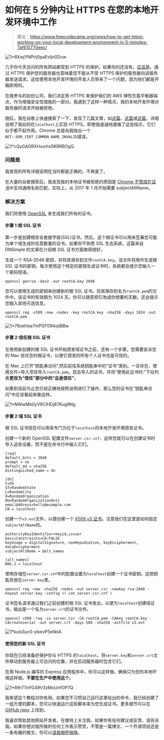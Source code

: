 # 如何在 5 分钟内让 HTTPS 在您的本地开发环境中工作

> 原文：<https://www.freecodecamp.org/news/how-to-get-https-working-on-your-local-development-environment-in-5-minutes-7af615770eec/>

![1*8XwjYNPlrj0paEvIjn0Dcw](img/4c81c741fcf7c8722047d0eecd6b5325.png)

几乎你今天访问的所有网站都受到 HTTPS 的保护。如果你的还没有，[应该是](https://developers.google.com/web/fundamentals/security/encrypt-in-transit/why-https)。通过 HTTPS 保护您的服务器也意味着您不能从不受 HTTPS 保护的服务器向该服务器发送请求。这给使用本地开发环境的开发人员带来了一个问题，因为他们都是开箱即用的。

在我参与的初创公司，我们决定用 HTTPS 来保护我们的 AWS 弹性负载平衡器端点，作为增强安全性措施的一部分。我遇到了这样一种情况，我的本地开发环境对服务器的请求开始被拒绝。

随后，我在谷歌上快速搜索了一下，发现了几篇文章，如[这篇](https://devcenter.heroku.com/articles/ssl-certificate-self)、[这篇](https://www.kevinleary.net/self-signed-trusted-certificates-node-js-express-js/)或[这篇](https://blog.praveen.science/securing-your-localhost/)，详细说明了我如何在`localhost`上实现 HTTPS。即使我虔诚地遵循了这些指示，它们似乎都不起作用。Chrome 总是向我抛出一个`NET::ERR_CERT_COMMON_NAME_INVALID`错误。

![1*cQyGAORXHxsrhs5KRRBOgQ](img/a761be999d448eacf8fb14827ca71f9d.png)

### 问题是

我发现的所有详细说明在当时都是正确的。不再是了。

在大量的谷歌搜索后，我发现我的本地证书被拒绝的原因是 [Chrome 不赞成在证书](https://groups.google.com/a/chromium.org/forum/m/#!topic/security-dev/IGT2fLJrAeo)中支持通用名称匹配，实际上，从 2017 年 1 月开始需要 subjectAltName。

### 解决方案

我们将使用 [OpenSSL](https://www.openssl.org/) 来生成我们所有的证书。

#### 步骤 1:根 SSL 证书

第一步是创建根安全套接字层(SSL)证书。然后，这个根证书可以用来签署您可能为单个域生成的任意数量的证书。如果你不熟悉 SSL 生态系统，这篇来自 DNSimple 的文章在介绍根 SSL 证书方面做得很好。

生成一个 RSA-2048 密钥，并将其保存到文件`rootCA.key`。该文件将用作生成根 SSL 证书的密钥。每次使用这个特定的密钥生成证书时，系统都会提示您输入一个密码短语。

```
openssl genrsa -des3 -out rootCA.key 2048
```

您可以使用生成的密钥来创建新的根 SSL 证书。将其保存到名为`rootCA.pem`的文件中。该证书的有效期为 1024 天。你可以随意把它改成你想要的天数。还会提示您输入其他可选信息。

```
openssl req -x509 -new -nodes -key rootCA.key -sha256 -days 1024 -out rootCA.pem
```

![1*76xehIse7mPGF094ojiBBw](img/b61130d788ba456311c9ddf0e580b54a.png)

#### 步骤 2:信任根 SSL 证书

在使用新创建的根 SSL 证书开始颁发域证书之前，还有一个步骤。您需要告诉您的 Mac 信任您的根证书，以便它颁发的所有个人证书也是可信的。

在 Mac 上打开“钥匙串访问”,然后前往系统钥匙串中的“证书”类别。一旦存在，使用文件>导入项目导入`rootCA.pem`。双击导入的证书，并将“使用此证书时:”下拉列表**更改为“信任”部分中的“总是信任”**。

如果到目前为止您已经正确地按照说明进行了操作，那么您的证书在“钥匙串访问”中应该看起来像这样。

![1*NWwMb0yV9ClHDj87Kug9Ng](img/64713bc07862908dbda43a33e895850e.png)

#### 步骤 2:域 SSL 证书

根 SSL 证书现在可以用来专门为位于`localhost`的本地开发环境颁发证书。

创建一个新的 OpenSSL 配置文件`server.csr.cnf`，这样您就可以在创建证书时导入这些设置，而不是在命令行中输入它们。

```
[req]
default_bits = 2048
prompt = no
default_md = sha256
distinguished_name = dn

[dn]
C=US
ST=RandomState
L=RandomCity
O=RandomOrganization
OU=RandomOrganizationUnit
emailAddress=hello@example.com
CN = localhost
```

创建一个`v3.ext`文件，以便创建一个 [X509 v3 证书](https://en.wikipedia.org/wiki/X.509)。注意我们在这里是如何指定`subjectAltName`的。

```
authorityKeyIdentifier=keyid,issuer
basicConstraints=CA:FALSE
keyUsage = digitalSignature, nonRepudiation, keyEncipherment, dataEncipherment
subjectAltName = @alt_names

[alt_names]
DNS.1 = localhost
```

使用存储在`server.csr.cnf`中的配置设置为`localhost`创建一个证书密钥。这把钥匙存放在`server.key`里。

```
openssl req -new -sha256 -nodes -out server.csr -newkey rsa:2048 -keyout server.key -config <( cat server.csr.cnf )
```

证书签名请求通过我们之前创建的根 SSL 证书发出，以便为`localhost`创建域证书。输出是一个名为`server.crt`的证书文件。

```
openssl x509 -req -in server.csr -CA rootCA.pem -CAkey rootCA.key -CAcreateserial -out server.crt -days 500 -sha256 -extfile v3.ext
```

![1*kulsSyc0-ylsevP5eIlktA](img/7c3de687f3bf57c4f74b2b20d0eed648.png)

#### 使用您的新 SSL 证书

你现在已经准备好保护你与 HTTPS 的`localhost`。将`server.key`和`server.crt`文件移动到服务器上可访问的位置，并在启动服务器时包含它们。

在用 Node.js 编写的 Express 应用程序中，你可以这样做。确保只为您的本地环境这样做。**不要在生产中使用这个**。

![1*89r7TnYG49V3zMoUnfOP7Q](img/c9401a1e9856d4d9d24df517409cf409.png)

我希望这个教程对你有用。如果您不习惯自己运行这里给出的命令，我已经创建了一组方便的脚本，您可以快速运行这些脚本来为您生成证书。更多细节可以在 [GitHub repo](https://github.com/dakshshah96/local-cert-generator/) 上找到。

我喜欢帮助其他网站开发者。在推特上关注我，如果你有任何建议或反馈，请告诉我。如果你想对我所做的任何工作表示赞赏，不管是一篇博文、一个开源项目还是一条有趣的推文，你可以[请我喝杯咖啡](https://www.buymeacoffee.com/dakshshah96)。